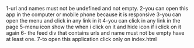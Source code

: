 1-url and names must not be undefined and not empty.
2-you can open this app in the computer or mobile phone because it is responsive 
3-you can open the menu and click in any link in it
4-you can click in any link in the page 
5-menu icon show the when i click on it and hide icon if i click on it again
6- the feed div that contains urls and name must not be empty have at least one. 
7-to open this application click only on index.html